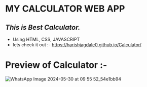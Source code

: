 # MY CALCULATOR WEB APP  #
## _This is Best Calculator._
- Using HTML, CSS, JAVASCRIPT
- lets check it out :- https://harishjagdale0.github.io/Calculator/
# Preview of Calculator :-
![WhatsApp Image 2024-05-30 at 09 55 52_54e1bb94](https://github.com/HarishJagdale0/OIBSIP/assets/163445863/c4ee73ce-f8ee-4510-b4b7-b5cd9ded0b33)

